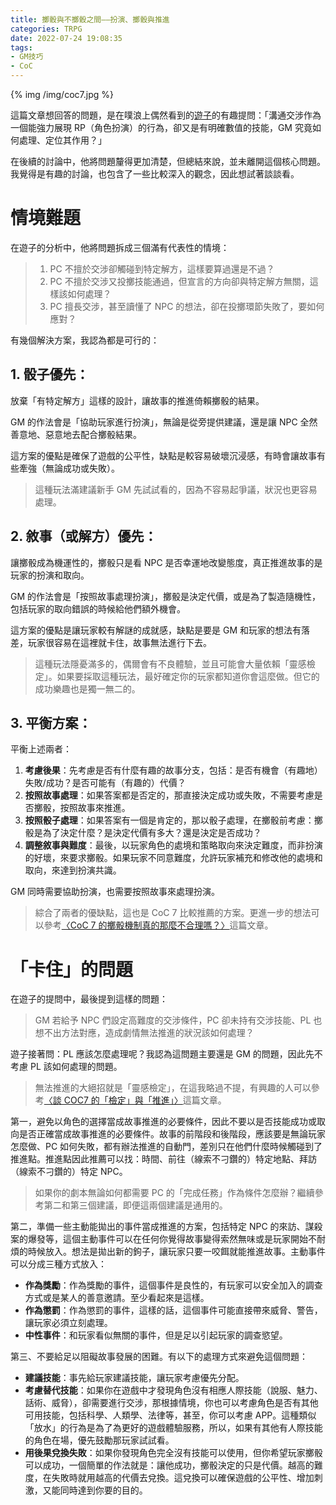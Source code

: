 ```yaml
---
title: 擲骰與不擲骰之間——扮演、擲骰與推進
categories: TRPG
date: 2022-07-24 19:08:35
tags:
- GM技巧
- CoC
---
```


{% img /img/coc7.jpg %}

這篇文章想回答的問題，是在噗浪上偶然看到的[遊子](https://www.plurk.com/p/oxi4l1)的有趣提問：「溝通交涉作為一個能強力展現 RP（角色扮演）的行為，卻又是有明確數值的技能，GM 究竟如何處理、定位其作用？」

在後續的討論中，他將問題釐得更加清楚，但總結來說，並未離開這個核心問題。我覺得是有趣的討論，也包含了一些比較深入的觀念，因此想試著談談看。

<!--more-->

# 情境難題

在遊子的分析中，他將問題拆成三個滿有代表性的情境：

> 1. PC 不擅於交涉卻觸碰到特定解方，這樣要算過還是不過？
> 2. PC 不擅於交涉又投擲技能通過，但宣言的方向卻與特定解方無關，這樣該如何處理？
> 3. PC 擅長交涉，甚至讀懂了 NPC 的想法，卻在投擲環節失敗了，要如何應對？

有幾個解決方案，我認為都是可行的：

## 1. 骰子優先：

放棄「有特定解方」這樣的設計，讓故事的推進倚賴擲骰的結果。

GM 的作法會是「協助玩家進行扮演」，無論是從旁提供建議，還是讓 NPC 全然善意地、惡意地去配合擲骰結果。

這方案的優點是確保了遊戲的公平性，缺點是較容易破壞沉浸感，有時會讓故事有些牽強（無論成功或失敗）。

> 這種玩法滿建議新手 GM 先試試看的，因為不容易起爭議，狀況也更容易處理。

## 2. 敘事（或解方）優先：

讓擲骰成為機運性的，擲骰只是看 NPC 是否幸運地改變態度，真正推進故事的是玩家的扮演和取向。

GM 的作法會是「按照故事處理扮演」，擲骰是決定代價，或是為了製造隨機性，包括玩家的取向錯誤的時候給他們額外機會。

這方案的優點是讓玩家較有解謎的成就感，缺點是要是 GM 和玩家的想法有落差，玩家很容易在這裡就卡住，故事無法進行下去。

> 這種玩法隱憂滿多的，偶爾會有不良體驗，並且可能會大量依賴「靈感檢定」。如果要採取這種玩法，最好確定你的玩家都知道你會這麼做。但它的成功樂趣也是獨一無二的。

## 3. 平衡方案：

平衡上述兩者：

1. **考慮後果**：先考慮是否有什麼有趣的故事分支，包括：是否有機會（有趣地）失敗/成功？是否可能有（有趣的）代價？
2. **按照故事處理**：如果答案都是否定的，那直接決定成功或失敗，不需要考慮是否擲骰，按照故事來推進。
3. **按照骰子處理**：如果答案有一個是肯定的，那以骰子處理，在擲骰前考慮：擲骰是為了決定什麼？是決定代價有多大？還是決定是否成功？
4. **調整敘事與難度**：最後，以玩家角色的處境和策略取向來決定難度，而非扮演的好壞，來要求擲骰。如果玩家不同意難度，允許玩家補充和修改他的處境和取向，來達到扮演共識。

GM 同時需要協助扮演，也需要按照故事來處理扮演。

> 綜合了兩者的優缺點，這也是 CoC 7 比較推薦的方案。更進一步的想法可以參考[〈CoC 7 的擲骰機制真的那麼不合理嗎？〉](https://trpgtw.blogspot.com/2019/04/coc-7.html)這篇文章。

# 「卡住」的問題

在遊子的提問中，最後提到這樣的問題：

> GM 若給予 NPC 們設定高難度的交涉條件，PC 卻未持有交涉技能、PL 也想不出方法對應，造成劇情無法推進的狀況該如何處理？

遊子接著問：PL 應該怎麼處理呢？我認為這問題主要還是 GM 的問題，因此先不考慮 PL 該如何處理的問題。

> 無法推進的大絕招就是「靈感檢定」，在這我略過不提，有興趣的人可以參考[〈談 COC7 的「檢定」與「推進」〉](https://trpgtw.blogspot.com/2017/12/coc7.html)這篇文章。

第一，避免以角色的選擇當成故事推進的必要條件，因此不要以是否技能成功或取向是否正確當成故事推進的必要條件。故事的前階段和後階段，應該要是無論玩家怎麼做、PC 如何失敗，都有辦法推進的自動門，差別只在他們什麼時候觸碰到了推進點。推進點因此推薦可以找：時間、前往（線索不刁鑽的）特定地點、拜訪（線索不刁鑽的）特定 NPC。

> 如果你的劇本無論如何都需要 PC 的「完成任務」作為條件怎麼辦？繼續參考第二和第三個建議，即便這兩個建議是通用的。

第二，準備一些主動能拋出的事件當成推進的方案，包括特定 NPC 的來訪、謀殺案的爆發等，這個主動事件可以在任何你覺得故事變得索然無味或是玩家開始不耐煩的時候放入。想法是拋出新的鉤子，讓玩家只要一咬餌就能推進故事。主動事件可以分成三種方式放入：

- **作為獎勵**：作為獎勵的事件，這個事件是良性的，有玩家可以安全加入的調查方式或是某人的善意邀請。至少看起來是這樣。
- **作為懲罰**：作為懲罰的事件，這樣的話，這個事件可能直接帶來威脅、警告，讓玩家必須立刻處理。
- **中性事件**：和玩家看似無關的事件，但是足以引起玩家的調查慾望。

第三、不要給足以阻礙故事發展的困難。有以下的處理方式來避免這個問題：

- **建議技能**：事先給玩家建議技能，讓玩家考慮優先分配。
- **考慮替代技能**：如果你在遊戲中才發現角色沒有相應人際技能（說服、魅力、話術、威脅），卻需要進行交涉，那根據情境，你也可以考慮角色是否有其他可用技能，包括科學、人類學、法律等，甚至，你可以考慮 APP。這種類似「放水」的行為是為了為更好的遊戲體驗服務，所以，如果有其他有人際技能的角色在場，優先鼓勵那玩家試試看。
- **用後果兌換失敗**：如果你發現角色完全沒有技能可以使用，但你希望玩家擲骰可以成功，一個簡單的作法就是：讓他成功，擲骰決定的只是代價。越高的難度，在失敗時就用越高的代價去兌換。這兌換可以確保遊戲的公平性、增加刺激，又能同時達到你要的目的。
